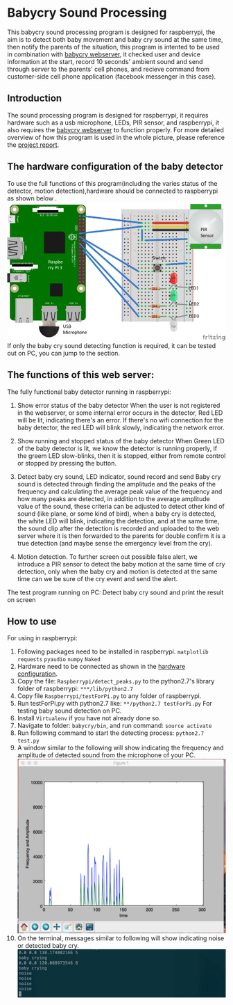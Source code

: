 # Babycry Sound Processing
This babycry sound processing program is designed for raspberrypi, the aim is to detect both baby movement and baby cry sound at the same time, then notify the parents of the situation, this program is intented to be used in combination with [babycry webserver](https://github.com/ericzhangle/babycrywebserver), it checked user and device information at the start, record 10 seconds' ambient sound and send through server to the parents' cell phones, and recieve command from customer-side cell phone application (facebook messenger in this case).
## Introduction
The sound processing program is designed for raspberrypi, it requires hardware such as a usb microphone, LEDs, PIR sensor, and raspberrypi, it also requires the [babycry webserver](https://github.com/ericzhangle/babycrywebserver) to function properly. For more detailed overview of how this program is used in the whole picture, please reference the [project report](report/Baby_Monitor_Project_Report.docx).

## The hardware configuration of the baby detector
To use the full functions of this program(including the varies status of the detector, motion detection),hardware should be connected to raspberrypi as shown below .
![](images/hardware.png)
If only the baby cry sound detecting function is required, it can be tested out on PC, you can jump to the section. 

## The functions of this web server:

The fully functional baby detector running in raspberrypi:

1. Show error status of the baby detector
   When the user is not registered in the webserver, or some internal error occurs in the detector, Red LED will be lit, indicating there's an error. If there's no wifi connection for the baby detector, the red LED will blink slowly, indicating the network error.

2. Show running and stopped status of the baby detector
   When Green LED of the baby detector is lit, we know the detector is running properly, if the greem LED slow-blinks, then it is stopped, either from remote control or stopped by  pressing the button.

3. Detect baby cry sound, LED indicator, sound record and send
   Baby cry sound is detected through finding the amplitude and the peaks of the frequency and calculating the average peak value of the frequency and how many peaks are detected, in addition to the average amplitude value of the sound, these criteria can be adjusted to detect other kind of sound (like plane, or some kind of bird), when a baby cry is detected, the white LED will blink, indicating the detection, and at the same time, the sound clip after the detection is recorded and uploaded to the web server where it is then forwarded to the parents for double confirm it is a true detection (and maybe sense the emergency level from the cry).

4. Motion detection.
   To further screen out possible false alert, we introduce a PIR sensor to detect the baby motion at the same time of cry detection, only when the baby cry and motion is detected at the same time can we be sure of the cry event and send the alert.

The test program running on PC:
Detect baby cry sound and print the result on screen

## How to use
For using in raspberrypi:
1. Following packages need to be installed in raspberrypi.
  `matplotlib`
  `requests`
  `pyaudio`
  `numpy`
  `Naked`
2. Hardware need to be connected as shown in the [hardware configuration](#the-hardware-configuration-of-the-baby-detector).
3. Copy the file:  `Raspberrypi/detect_peaks.py` to the python2.7's library folder of raspberrypi:  `***/lib/python2.7`
4. Copy  file `Raspberrypi/testForPi.py` to any folder of raspberrypi.
5. Run testForPi.py with python2.7 like:
`**/python2.7 testForPi.py`
For testing baby sound detection on PC.
6. Install  `Virtualenv` if you have not already done so.
7. Navigate to folder:  `babycry/bin`, and run command:
   `source activate`
8. Run following command to start the detecting process:
 `python2.7 test.py`
9. A window similar to the following will show indicating the frequency and amplitude of detected sound from the microphone of your PC.
![](images/frequencyAamplitude.png)
10. On the terminal, messages similar to following will show indicating noise or detected baby cry.
![](images/output.png)


   



